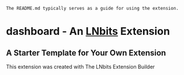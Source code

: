 `The README.md typically serves as a guide for using the extension.`

# dashboard - An [LNbits](https://github.com/lnbits/lnbits) Extension

## A Starter Template for Your Own Extension

This extension was created with The LNbits Extension Builder
